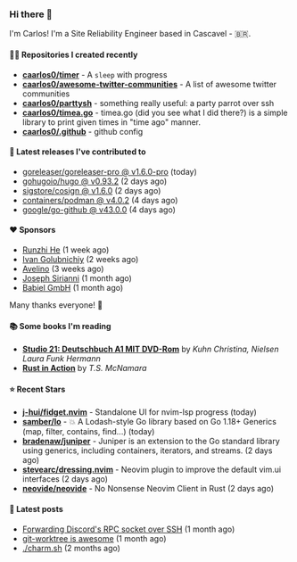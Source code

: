 ### Hi there 👋

I'm Carlos! I'm a Site Reliability Engineer based in Cascavel - 🇧🇷.

#### 👨‍💻 Repositories I created recently
- **[caarlos0/timer](https://github.com/caarlos0/timer)** - A `sleep` with progress
- **[caarlos0/awesome-twitter-communities](https://github.com/caarlos0/awesome-twitter-communities)** - A list of awesome twitter communities
- **[caarlos0/parttysh](https://github.com/caarlos0/parttysh)** - something really useful: a party parrot over ssh
- **[caarlos0/timea.go](https://github.com/caarlos0/timea.go)** - timea.go (did you see what I did there?) is a simple library to print given times in &#34;time ago&#34; manner.
- **[caarlos0/.github](https://github.com/caarlos0/.github)** - github config

#### 🚀 Latest releases I've contributed to


- [goreleaser/goreleaser-pro @ v1.6.0-pro](https://github.com/goreleaser/goreleaser-pro/releases/tag/v1.6.0-pro) (today)
- [gohugoio/hugo @ v0.93.2](https://github.com/gohugoio/hugo/releases/tag/v0.93.2) (2 days ago)
- [sigstore/cosign @ v1.6.0](https://github.com/sigstore/cosign/releases/tag/v1.6.0) (2 days ago)
- [containers/podman @ v4.0.2](https://github.com/containers/podman/releases/tag/v4.0.2) (4 days ago)
- [google/go-github @ v43.0.0](https://github.com/google/go-github/releases/tag/v43.0.0) (4 days ago)

#### ❤️ Sponsors
- [Runzhi He](https://github.com/12f23eddde) (1 week ago)
- [Ivan Golubnichiy](https://github.com/h1kkan) (2 weeks ago)
- [Avelino](https://github.com/avelino) (3 weeks ago)
- [Joseph Sirianni](https://github.com/jsirianni) (1 month ago)
- [Babiel GmbH](https://github.com/babiel) (1 month ago)

Many thanks everyone! 🙏

#### 📚 Some books I'm reading
- **[Studio 21: Deutschbuch A1 MIT DVD-Rom](https://www.goodreads.com/book/show/25495148-studio-21)** by _Kuhn Christina, Nielsen Laura Funk Hermann_
- **[Rust in Action](https://www.goodreads.com/book/show/45731908-rust-in-action)** by _T.S. McNamara_

#### ⭐ Recent Stars


- **[j-hui/fidget.nvim](https://github.com/j-hui/fidget.nvim)** - Standalone UI for nvim-lsp progress (today)
- **[samber/lo](https://github.com/samber/lo)** - 💥  A Lodash-style Go library based on Go 1.18&#43; Generics (map, filter, contains, find...) (today)
- **[bradenaw/juniper](https://github.com/bradenaw/juniper)** - Juniper is an extension to the Go standard library using generics, including containers, iterators, and streams. (2 days ago)
- **[stevearc/dressing.nvim](https://github.com/stevearc/dressing.nvim)** - Neovim plugin to improve the default vim.ui interfaces (2 days ago)
- **[neovide/neovide](https://github.com/neovide/neovide)** - No Nonsense Neovim Client in Rust (2 days ago)

#### 📄 Latest posts
- [Forwarding Discord&#39;s RPC socket over SSH](https://carlosbecker.com/posts/discord-rpc-ssh/) (1 month ago)
- [git-worktree is awesome](https://carlosbecker.com/posts/git-worktrees/) (1 month ago)
- [./charm.sh](https://carlosbecker.com/posts/charm/) (2 months ago)
